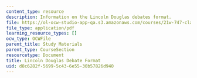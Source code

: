 ```yaml
---
content_type: resource
description: Information on the Lincoln Douglas debates format.
file: https://ol-ocw-studio-app-qa.s3.amazonaws.com/courses/21w-747-classical-rhetoric-and-modern-political-discourse-fall-2009/d8c6282f56995c436e5530b57826d940_MIT21W_747_01F09_study13.pdf
file_type: application/pdf
learning_resource_types: []
ocw_type: OCWFile
parent_title: Study Materials
parent_type: CourseSection
resourcetype: Document
title: Lincoln Douglas Debate Format
uid: d8c6282f-5699-5c43-6e55-30b57826d940
---
```

